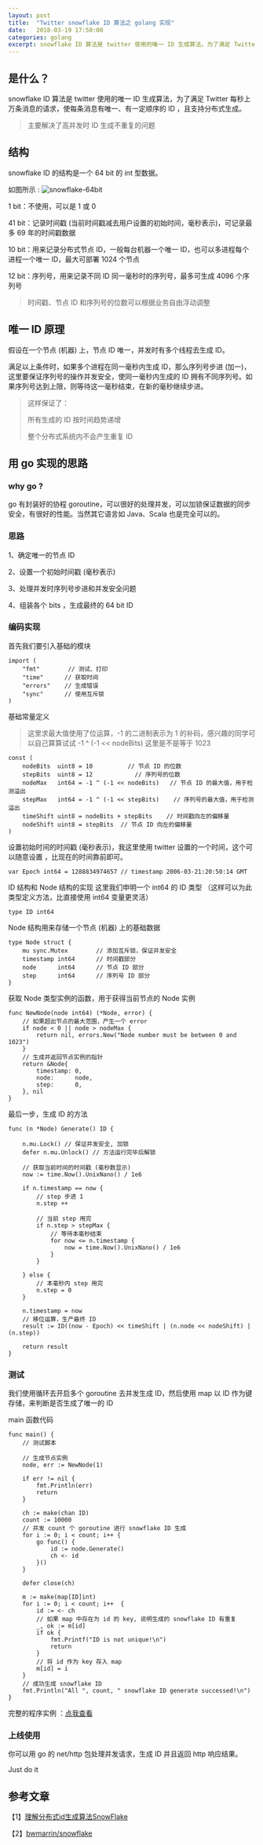 ```yaml
---
layout: post
title:  "Twitter snowflake ID 算法之 golang 实现"
date:   2018-03-19 17:50:00
categories: golang
excerpt: snowflake ID 算法是 twitter 使用的唯一 ID 生成算法，为了满足 Twitter 每秒上万条消息的请求，使每条消息有唯一、有一定顺序的 ID ，且支持分布式生成。
---
```


## 是什么？

snowflake ID 算法是 twitter 使用的唯一 ID 生成算法，为了满足 Twitter 每秒上万条消息的请求，使每条消息有唯一、有一定顺序的 ID ，且支持分布式生成。

> 主要解决了高并发时 ID 生成不重复的问题

## 结构
snowflake ID 的结构是一个 64 bit 的 int 型数据。

如图所示 :
![snowflake-64bit](/assets/images/2018-03-19-snowflakeID_golang-1.jpg)

1 bit：不使用，可以是 1 或 0

41 bit：记录时间戳 (当前时间戳减去用户设置的初始时间，毫秒表示)，可记录最多 69 年的时间戳数据

10 bit：用来记录分布式节点 ID，一般每台机器一个唯一 ID，也可以多进程每个进程一个唯一 ID，最大可部署 1024 个节点

12 bit：序列号，用来记录不同 ID 同一毫秒时的序列号，最多可生成 4096 个序列号 

> 时间戳、节点 ID 和序列号的位数可以根据业务自由浮动调整

## 唯一 ID 原理
假设在一个节点 (机器) 上，节点 ID 唯一，并发时有多个线程去生成 ID。

满足以上条件时，如果多个进程在同一毫秒内生成 ID，那么序列号步进 (加一)，这里要保证序列号的操作并发安全，使同一毫秒内生成的 ID 拥有不同序列号。如果序列号达到上限，则等待这一毫秒结束，在新的毫秒继续步进。

>这样保证了：
>
>所有生成的 ID 按时间趋势递增
>
>整个分布式系统内不会产生重复 ID

## 用 go 实现的思路

### why go ?

go 有封装好的协程 goroutine，可以很好的处理并发，可以加锁保证数据的同步安全，有很好的性能。当然其它语言如 Java、Scala 也是完全可以的。

### 思路

1、确定唯一的节点 ID

2、设置一个初始时间戳 (毫秒表示)

3、处理并发时序列号步进和并发安全问题

4、组装各个 bits ，生成最终的 64 bit ID

### 编码实现

首先我们要引入基础的模块

```golang
import (
	"fmt"        // 测试、打印
	"time"      // 获取时间
	"errors"    // 生成错误
	"sync"      // 使用互斥锁
)
```
基础常量定义
>这里求最大值使用了位运算，-1 的二进制表示为 1 的补码，感兴趣的同学可以自己算算试试 -1 ^ (-1 << nodeBits) 这里是不是等于 1023

```golang
const (
	nodeBits  uint8 = 10          // 节点 ID 的位数
	stepBits  uint8 = 12            // 序列号的位数
	nodeMax   int64 = -1 ^ (-1 << nodeBits)   // 节点 ID 的最大值，用于检测溢出
	stepMax   int64 = -1 ^ (-1 << stepBits)    // 序列号的最大值，用于检测溢出
	timeShift uint8 = nodeBits + stepBits    // 时间戳向左的偏移量
	nodeShift uint8 = stepBits  // 节点 ID 向左的偏移量
)
```

设置初始时间的时间戳 (毫秒表示)，我这里使用 twitter 设置的一个时间，这个可以随意设置 ，比现在的时间靠前即可。

```golang
var Epoch int64 = 1288834974657 // timestamp 2006-03-21:20:50:14 GMT
```

ID 结构和 Node 结构的实现
这里我们申明一个 int64 的 ID 类型 （这样可以为此类型定义方法，比直接使用 int64 变量更灵活）

```golang
type ID int64
```

Node 结构用来存储一个节点 (机器) 上的基础数据

```golang
type Node struct {
	mu sync.Mutex	     // 添加互斥锁，保证并发安全
	timestamp int64      // 时间戳部分
	node	  int64      // 节点 ID 部分  
	step	  int64      // 序列号 ID 部分          
}
```

获取 Node 类型实例的函数，用于获得当前节点的 Node 实例

```golang
func NewNode(node int64) (*Node, error) {
    // 如果超出节点的最大范围，产生一个 error
	if node < 0 || node > nodeMax {
		return nil, errors.New("Node number must be between 0 and 1023")
	}
    // 生成并返回节点实例的指针
	return &Node{
		timestamp: 0,
		node:      node,
		step:	   0,
	}, nil
}
```

最后一步，生成 ID 的方法

```golang
func (n *Node) Generate() ID {
	
	n.mu.Lock() // 保证并发安全, 加锁
	defer n.mu.Unlock() // 方法运行完毕后解锁

	// 获取当前时间的时间戳 (毫秒数显示)
	now := time.Now().UnixNano() / 1e6

	if n.timestamp == now {
		// step 步进 1 
		n.step ++

		// 当前 step 用完
		if n.step > stepMax {
			// 等待本毫秒结束
			for now <= n.timestamp {
				now = time.Now().UnixNano() / 1e6
			}
		}

	} else {
		// 本毫秒内 step 用完
		n.step = 0
	}
    
	n.timestamp = now
    // 移位运算，生产最终 ID
	result := ID((now - Epoch) << timeShift | (n.node << nodeShift) | (n.step))

	return result
}
```
### 测试
我们使用循环去开启多个 goroutine 去并发生成 ID，然后使用 map 以 ID 作为键存储，来判断是否生成了唯一的 ID

main 函数代码

```golang
func main() {
	// 测试脚本

	// 生成节点实例
	node, err := NewNode(1)

	if err != nil {
		fmt.Println(err)
		return
	}

	ch := make(chan ID)
	count := 10000
	// 并发 count 个 goroutine 进行 snowflake ID 生成
	for i := 0; i < count; i++ {
		go func() {
			id := node.Generate()
			ch <- id
		}()
	}	
		
	defer close(ch)

	m := make(map[ID]int)
	for i := 0; i < count; i++  {
		id := <- ch
		// 如果 map 中存在为 id 的 key, 说明生成的 snowflake ID 有重复
		_, ok := m[id]
		if ok {
			fmt.Printf("ID is not unique!\n")
			return
		}
		// 将 id 作为 key 存入 map
		m[id] = i
	}
	// 成功生成 snowflake ID
	fmt.Println("All ", count, " snowflake ID generate successed!\n")
}
```

完整的程序实例 ：[点我查看](https://github.com/wazsmwazsm/go_prc/blob/master/snowflake/user_snowflake.go)

### 上线使用
你可以用 go 的 net/http 包处理并发请求，生成 ID 并且返回 http 响应结果。

Just do it

## 参考文章

【1】[理解分布式id生成算法SnowFlake](https://segmentfault.com/a/1190000011282426)

【2】[bwmarrin/snowflake](https://github.com/bwmarrin/snowflake)
